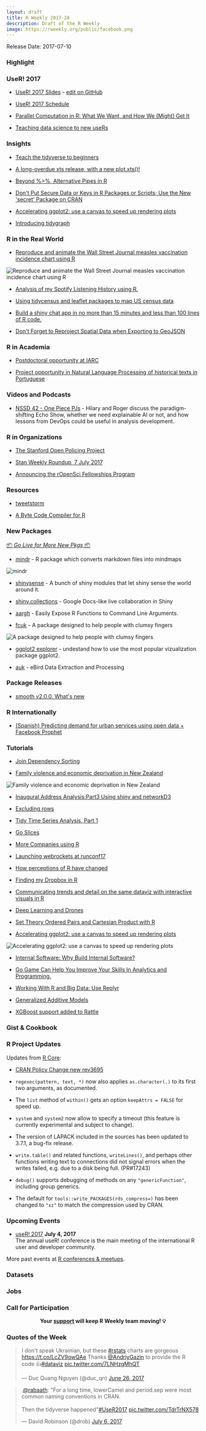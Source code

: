 ```yaml
---
layout: draft
title: R Weekly 2017-28
description: Draft of the R Weekly
image: https://rweekly.org/public/facebook.png
---
```


Release Date: 2017-07-10

###  Highlight




### UseR! 2017 

+ [UseR! 2017 Slides](https://conf.rweekly.org/user-2017.html) - [edit on GitHub](https://github.com/rweekly/conferences/edit/master/_posts/2017-07-04-user-2017.md)

+ [UseR! 2017 Schedule](https://user2017.sched.com/)

+ [Parallel Computation in R:  What We Want, and How We (Might) Get It](https://user2017.sched.com/event/Ay04/keynote-parallel-computation-in-r-what-we-want-and-how-we-might-get-it)

+ [Teaching data science to new useRs](https://github.com/mine-cetinkaya-rundel/2017-07-05-teach-ds-to-new-user)

### Insights

+ [Teach the tidyverse to beginners](http://varianceexplained.org/r/teach-tidyverse/)

+ [A long-overdue xts release, with a new plot.xts()!](http://blog.fosstrading.com/2017/07/xts-0-10-0-on-cran.html)

+ [Beyond %>%, Alternative Pipes in R](https://mattkcole.com/2017/07/02/pipes/)

+ [Don't Put Secure Data or Keys in R Packages or Scripts; Use the New 'secret' Package on CRAN](https://www.reddit.com/r/rstats/comments/6llmh4/dont_put_secure_data_or_keys_in_r_packages_or/)

+ [Accelerating ggplot2: use a canvas to speed up rendering plots](https://ikashnitsky.github.io/2017/ggplot2-microbenchmark/)

+ [Introducing tidygraph](http://www.data-imaginist.com/2017/Introducing-tidygraph/)


###  R in the Real World

+ [Reproduce and animate the Wall Street Journal measles vaccination incidence chart using R](https://www.mikelee.co/posts/2017-06-28-wsj-measles-vaccination-chart/)

![Reproduce and animate the Wall Street Journal measles vaccination incidence chart using R](https://d33wubrfki0l68.cloudfront.net/7b75af449430fa993b6afb0cd902001956fc5bee/a18f3/posts/2017-06-28-wsj-measles-vaccination-chart_files/figure-html/gg-1.png)

+ [Analysis of my Spotify Listening History using R.](http://tamaszilagyi.com/blog/analyzing-my-spotify-listening-history/)

+ [Using tidycensus and leaflet packages to map US census data](https://www.mytinyshinys.com/2017/06/30/tidycensus/)

+ [Build a shiny chat app in no more than 15 minutes and less than 100 lines of R code.](http://appsilondatascience.com/blog?/rstats/2017/07/02/shiny-chat.html)

+ [Don't Forget to Reproject Spatial Data when Exporting to GeoJSON](http://unconj.ca/blog/dont-forget-to-reproject-for-geojson.html)

###  R in Academia

+ [Postdoctoral opportunity at IARC](https://martynplummer.wordpress.com/2017/07/02/postdoctoral-opportunity-at-iarc-3/)

+ [Project opportunity in Natural Language Processing of historical texts in Portuguese](http://bc.bojanorama.pl/2017/07/project-opportunity-in-natural-language-processing-of-historical-texts-in-portuguese/)


###  Videos and Podcasts

+ [NSSD 42 - One Piece PJs](https://soundcloud.com/nssd-podcast/episode-42-one-piece-pjs) - Hilary and Roger discuss the paradigm-shifting Echo Show, whether we need explainable AI or not, and how lessons from DevOps could be useful in analysis development.

###  R in Organizations

+ [The Stanford Open Policing Project](https://github.com/5harad/openpolicing)

+ [Stan Weekly Roundup, 7 July 2017](http://andrewgelman.com/2017/07/07/stan-weekly-roundup-7-july-2017/)

+ [Announcing the rOpenSci Fellowships Program](http://ropensci.org/blog/blog/2017/07/06/ropensci-fellowships)

###  Resources

+ [tweetstorm](https://thinkr.shinyapps.io/tweetstorm/)

+ [A Byte Code Compiler for R](http://homepage.divms.uiowa.edu/~luke/R/compiler/compiler.pdf)

###  New Packages

<p class="added-hostname"><a href="https://rweekly.org/live" target="_blank" class="externalLink">📦 <i>Go Live for More New Pkgs</i> 📦</a></p>

+ [mindr](https://github.com/pzhaonet/mindr) - R package which converts markdown files into mindmaps

![mindr](https://raw.githubusercontent.com/pzhaonet/mindr/master/showcase/mindr_bookdownplus.jpg)

+ [shinysense](https://github.com/nstrayer/shinysense) - 
A bunch of shiny modules that let shiny sense the world around it.

+ [shiny.collections](https://github.com/Appsilon/shiny.collections) - Google Docs-like live collaboration in Shiny 

+ [aargh](https://github.com/jeremystan/aargh) - Easily Expose R Functions to Command Line Arguments.

+ [fcuk](https://github.com/ThinkRstat/fcuk) - A package designed to help people with clumsy fingers

![A package designed to help people with clumsy fingers](https://media.giphy.com/media/l0Iy8JGxnl5rE1Z96/giphy.gif)

+ [ggplot2 explorer](http://databall.co/shiny/shinyggplot/) - undestand how to use the most popular vizualization package ggplot2.

+ [auk](https://cran.r-project.org/package=auk) - eBird Data Extraction and Processing


###  Package Releases

+ [smooth v2.0.0. What's new](http://forecasting.svetunkov.ru/en/2017/07/03/smooth-v2-0-0-whats-new/)

###  R Internationally

+ [(Spanish) Predicting demand for urban services using open data + Facebook Prophet](https://bitsandbricks.github.io/post/predicci%C3%B3n-de-demanda-de-servicios-urbanos-con-prophet/)


###  Tutorials

+ [Join Dependency Sorting](http://www.win-vector.com/blog/2017/07/join-dependency-sorting/)

+ [Family violence and economic deprivation in New Zealand](http://ellisp.github.io/blog/2017/07/02/family-violence)

![Family violence and economic deprivation in New Zealand](https://ellisp.github.io/img/0103-interaction.svg)

+ [Inaugural Address Analysis:Part3  Using shiny and networkD3](https://pradeepadhokshaja.wordpress.com/2017/07/02/inaugural-address-analysispart3-using-shiny-and-networkd3-to-visualize-top-10-tf-idf-terms-and-top-correlated-terms/)

+ [Excluding rows ](https://romain.rbind.io/blog/2017/07/01/excluding-rows/)

+ [Tidy Time Series Analysis, Part 1](http://www.business-science.io/timeseries-analysis/2017/07/02/tidy-timeseries-analysis.html)

+ [Go Slices](https://romain.rbind.io/blog/2017/07/03/go-slices/)

+ [More Companies using R](http://blog.revolutionanalytics.com/2017/07/more-companies-using-r.html)

+ [Launching webrockets at runconf17](http://ropensci.org/blog/blog/2017/07/05/webrockets)

+ [How perceptions of R have changed](http://blog.revolutionanalytics.com/2017/07/how-perceptions-of-r-have-changed.html)

+ [Finding my Dropbox in R](https://statbandit.wordpress.com/2017/07/05/finding-my-dropbox-in-r/)

+ [Communicating trends and detail on the same dataviz with interactive visuals in R](http://www.seascapemodels.org/rstats/2017/07/06/r-interactive-dataviz.html)

+ [Deep Learning and Drones](http://blog.revolutionanalytics.com/2017/07/deep-learning-and-drones.html)

+ [Set Theory Ordered Pairs and Cartesian Product with R](http://www.aaronschlegel.com/set-theory-ordered-pairs-and-cartesian-product-with-r/)

+ [Accelerating ggplot2: use a canvas to speed up rendering plots](https://ikashnitsky.github.io/2017/ggplot2-microbenchmark/)

![Accelerating ggplot2: use a canvas to speed up rendering plots](https://ikashnitsky.github.io/images/170704/fig-03-test-map.png)

+ [Internal Software: Why Build Internal Software?](http://multithreaded.stitchfix.com/blog/2017/07/06/why-internal-software/)

+ [Go Game Can Help You Improve Your Skills In Analytics and Programming.](http://datarvalue.blogspot.com/2017/07/go-game-can-help-you-improve-your.html)

+ [Working With R and Big Data: Use Replyr](http://www.win-vector.com/blog/2017/07/working-with-r-and-big-data-use-replyr/)

+ [Generalized Additive Models](https://datascienceplus.com/generalized-additive-models/)

+ [XGBoost support added to Rattle](http://blog.revolutionanalytics.com/2017/07/xgboost-support-added-to-rattle.html)

### Gist & Cookbook




<!--<div class="post-more-begin"></div><div class="post-more-end"></div>-->


###  R Project Updates

Updates from [R Core](http://developer.r-project.org/blosxom.cgi/R-devel/NEWS):


+ [CRAN Policy Change new rev3695](https://github.com/eddelbuettel/crp/commit/a58a32184076b63eb6599bc8196c983912fa2f5c)

+  `regexec(pattern, text, *)` now also applies `as.character(.)` to its first two arguments, as documented. 

+ The `list` method of `within()` gets an option `keepAttrs = FALSE` for speed up.

+ `system` and `system2` now allow to specify a timeout (this feature is currently experimental and subject to change).

+ The version of LAPACK included in the sources has been updated to 3.7.1, a bug-fix release.

+ `write.table()` and related functions, `writeLines()`, and perhaps other functions writing text to connections did not signal errors when the writes failed, e.g. due to a disk being full. (PR#17243) 

+ `debug()` supports debugging of methods on any `"genericFunction"`, including group generics.

+ The default for `tools::write_PACKAGES(rds_compress=)` has been changed to `"xz"` to match the compression used by CRAN.


###  Upcoming Events


+ [useR! 2017](http://user2017.brussels/) **July 4, 2017** <br />
The annual useR! conference is the main meeting of the international R user and developer community.

More past events at [R conferences & meetups](https://conf.rweekly.org).


### Datasets



### Jobs




###  Call for Participation




<p class="hide-support added-hostname support-rweekly" style="text-align: center;font-weight: bold;">Your <a class="non-visited externalLink" href="https://www.patreon.com/rweekly" onclick="pas(this)">support</a> will keep R Weekly team moving! 💡</p>


###  Quotes of the Week


<blockquote class="twitter-tweet" data-lang="en"><p lang="en" dir="ltr">I don&#39;t speak Ukrainian, but these <a href="https://twitter.com/hashtag/rstats?src=hash">#rstats</a> charts are gorgeous <a href="https://t.co/LcZV9owQAe">https://t.co/LcZV9owQAe</a> Thanks <a href="https://twitter.com/AndriyGazin">@AndriyGazin</a> to provide the R code 👍<a href="https://twitter.com/hashtag/dataviz?src=hash">#dataviz</a> <a href="https://t.co/7LNHzgMhQT">pic.twitter.com/7LNHzgMhQT</a></p>&mdash; Duc Quang Nguyen (@duc_qn) <a href="https://twitter.com/duc_qn/status/879369957435428865">June 26, 2017</a></blockquote>

<blockquote class="twitter-tweet" data-lang="en"><p lang="en" dir="ltr">.<a href="https://twitter.com/rabaath">@rabaath</a>: &quot;For a long time, lowerCamel and period.sep were most common naming conventions in CRAN.<br><br>Then the tidyverse happened&quot;<a href="https://twitter.com/hashtag/UseR2017?src=hash">#UseR2017</a> <a href="https://t.co/TdrTrNX578">pic.twitter.com/TdrTrNX578</a></p>&mdash; David Robinson (@drob) <a href="https://twitter.com/drob/status/882994043080278017">July 6, 2017</a></blockquote>